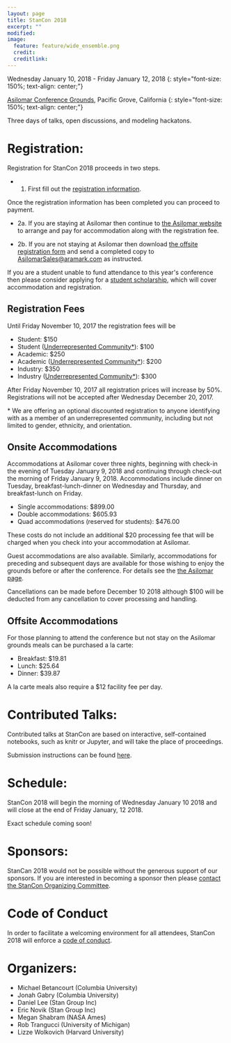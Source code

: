 ```yaml
---
layout: page
title: StanCon 2018
excerpt: ""
modified:
image:
  feature: feature/wide_ensemble.png
  credit:
  creditlink:
---
```


Wednesday January 10, 2018 - Friday January 12, 2018
{: style="font-size: 150%; text-align: center;"}

[Asilomar Conference Grounds](http://www.visitasilomar.com), Pacific Grove, California
{: style="font-size: 150%; text-align: center;"}

Three days of talks, open discussions, and modeling hackatons.

# Registration:

Registration for StanCon 2018 proceeds in two steps.

* 1. First fill out the [registration information](https://goo.gl/forms/1wpXs1ANVbeFyIoQ2).

Once the registration information has been completed
you can proceed to payment.

* 2a. If you are staying at Asilomar then continue to
[the Asilomar website](https://aws.passkey.com/e/49190400)
to arrange and pay for accommodation along with the registration fee.

* 2b. If you are not staying at Asilomar then download
[the offsite registration form](/events/stancon2018/stancon_offsite_order_form.pdf)
and send a completed copy to AsilomarSales@aramark.com as instructed.

If you are a student unable to fund attendance to this year's conference
then please consider applying for a
[student scholarship](https://goo.gl/forms/NTfbNPpcREZSr5om2), which will
cover accommodation and registration.

## Registration Fees

Until Friday November 10, 2017 the registration fees will be

* Student: $150
* Student ([Underrepresented Community*](#UC)): $100
* Academic: $250
* Academic ([Underrepresented Community*](#UC)): $200
* Industry: $350
* Industry ([Underrepresented Community*](#UC)): $300

After Friday November 10, 2017 all registration prices will increase by 50%.
Registrations will not be accepted after Wednesday December 20, 2017.

<a name="UC">\*</a> We are offering an optional discounted registration to anyone identifying
with as a member of an underrepresented community, including but not limited
to gender, ethnicity, and orientation.

## Onsite Accommodations

Accommodations at Asilomar cover three nights, beginning with check-in the
evening of Tuesday January 9, 2018 and continuing through check-out the
morning of Friday January 9, 2018.  Accommodations include dinner on Tuesday,
breakfast-lunch-dinner on Wednesday and Thursday, and breakfast-lunch on Friday.

* Single accommodations: $899.00
* Double accommodations: $605.93
* Quad accommodations (reserved for students): $476.00

These costs do not include an additional $20 processing fee that will be
charged when you check into your accommodation at Asilomar.

Guest accommodations are also available.  Similarly, accommodations for
preceding and subsequent days are available for those wishing to enjoy the
grounds before or after the conference.  For details see the [the Asilomar page](https://aws.passkey.com/e/49190400).

Cancellations can be made before December 10 2018 although $100 will be
deducted from any cancellation to cover processing and handling.

## Offsite Accommodations

For those planning to attend the conference but not stay on the Asilomar
grounds meals can be purchased a la carte:

* Breakfast: $19.81
* Lunch: $25.64
* Dinner: $39.87

A la carte meals also require a $12 facility fee per day.

# Contributed Talks:

Contributed talks at StanCon are based on interactive, self-contained
notebooks, such as knitr or Jupyter, and will take the place of proceedings.

Submission instructions can be found
[here](/events/stancon2018/stancon-submissions.html).

# Schedule:

StanCon 2018 will begin the morning of Wednesday January 10 2018 and will close
at the end of Friday January, 12 2018.

Exact schedule coming soon!  

# Sponsors:

StanCan 2018 would not be possible without the generous support of our
sponsors.  If you are interested in becoming a sponsor then please
[contact the StanCon Organizing Committee](mailto:stanconsubmissions@mc-stan.org).

# Code of Conduct

In order to facilitate a welcoming environment for all attendees, StanCon 2018
will enforce a [code of conduct](/events/stancon2018/stancon-code_of_conduct.html).


# Organizers:

- Michael Betancourt (Columbia University)
- Jonah Gabry (Columbia University)
- Daniel Lee (Stan Group Inc)
- Eric Novik (Stan Group Inc)
- Megan Shabram (NASA Ames)
- Rob Trangucci (University of Michigan)
- Lizze Wolkovich (Harvard University)
